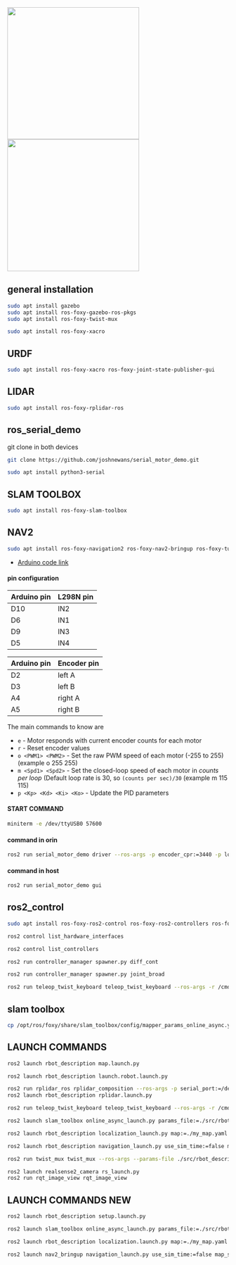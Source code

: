 <img src="https://github.com/user-attachments/assets/5a5df576-4ea9-4a3a-a857-3b1e8bf0aea4" width="300"/>
<img src="https://github.com/user-attachments/assets/1753dfdf-e155-4bd2-8798-309e448532fa" width="300"/>


## general installation 

```bash
sudo apt install gazebo
sudo apt install ros-foxy-gazebo-ros-pkgs
sudo apt install ros-foxy-twist-mux
```
```bash
sudo apt install ros-foxy-xacro
```

## URDF

```bash
sudo apt install ros-foxy-xacro ros-foxy-joint-state-publisher-gui
```
## LIDAR
```bash
sudo apt install ros-foxy-rplidar-ros
```
## ros_serial_demo
git clone in both devices
```bash
git clone https://github.com/joshnewans/serial_motor_demo.git
```
```bash
sudo apt install python3-serial
```
## SLAM TOOLBOX
```bash
sudo apt install ros-foxy-slam-toolbox
```
## NAV2
```bash
sudo apt install ros-foxy-navigation2 ros-foxy-nav2-bringup ros-foxy-turtlebot3*
```

- [Arduino code link](https://github.com/joshnewans/ros_arduino_bridge.git)


#### pin configuration


| Arduino pin | L298N pin     |
| :-------- | :------- | 
| D10 | IN2 | 
| D6   | IN1 |
| D9  | IN3 |
| D5  | IN4 |


| Arduino pin | Encoder pin    |
| :-------- | :------- | 
| D2 | left A | 
| D3   | left B |
| A4  | right A|
| A5  | right B |

The main commands to know are

- `e` - Motor responds with current encoder counts for each motor
- `r` - Reset encoder values
- `o <PWM1> <PWM2>` - Set the raw PWM speed of each motor (-255 to 255)  (example o 255 255)
- `m <Spd1> <Spd2>` - Set the closed-loop speed of each motor in *counts per loop* (Default loop rate is 30, so `(counts per sec)/30` (example m 115 115)
- `p <Kp> <Kd> <Ki> <Ko>` - Update the PID parameters

#### START COMMAND
```bash
miniterm -e /dev/ttyUSB0 57600
```

#### command in orin
```bash
ros2 run serial_motor_demo driver --ros-args -p encoder_cpr:=3440 -p loop_rate:=30 -p serial_port:=/dev/ttyUSB0 -p baud_rate:=57600
```

#### command in host
```bash
ros2 run serial_motor_demo gui
```

## ros2_control
```bash
sudo apt install ros-foxy-ros2-control ros-foxy-ros2-controllers ros-foxy-gazebo-ros2-control
```

```bash
ros2 control list_hardware_interfaces
```
```bash
ros2 control list_controllers
```
```bash
ros2 run controller_manager spawner.py diff_cont
```
```bash
ros2 run controller_manager spawner.py joint_broad
```

```bash
ros2 run teleop_twist_keyboard teleop_twist_keyboard --ros-args -r /cmd_vel:=/diff_cont/cmd_vel_unstamped
```
## slam toolbox
```bash
cp /opt/ros/foxy/share/slam_toolbox/config/mapper_params_online_async.yaml omnisim_ws/src/omniwheel_description/config
```

## LAUNCH COMMANDS

```bash
ros2 launch rbot_description map.launch.py
```
```bash
ros2 launch rbot_description launch.robot.launch.py
```
```bash
ros2 run rplidar_ros rplidar_composition --ros-args -p serial_port:=/dev/ttyUSB1 -p frame_id:=rp_lidar_1 -p angle_compensate:=true -p scan_mode:=Standard
ros2 launch rbot_description rplidar.launch.py
```
```bash
ros2 run teleop_twist_keyboard teleop_twist_keyboard --ros-args -r /cmd_vel:=/diff_cont/cmd_vel_unstamped
```
```bash
ros2 launch slam_toolbox online_async_launch.py params_file:=./src/rbot_description/config/mapper_params_online_async.yaml use_time_time:=false
```
```bash
ros2 launch rbot_description localization_launch.py map:=./my_map.yaml use_sim_time:=false
```
```bash
ros2 launch rbot_description navigation_launch.py use_sim_time:=false map_subscribe_transient_local:=true
```
```bash
ros2 run twist_mux twist_mux --ros-args --params-file ./src/rbot_description/config/twist_mux.yaml -r cmd_vel_out:=diff_cont/cmd_vel_unstamped
```
```bash
ros2 launch realsense2_camera rs_launch.py
ros2 run rqt_image_view rqt_image_view
```

## LAUNCH COMMANDS NEW

```bash
ros2 launch rbot_description setup.launch.py
```
```bash
ros2 launch slam_toolbox online_async_launch.py params_file:=./src/rbot_description/config/mapper_params_online_async.yaml use_time_time:=false
```
```bash
ros2 launch rbot_description localization.launch.py map:=./my_map.yaml use_sim_time:=false
```
```bash
ros2 launch nav2_bringup navigation_launch.py use_sim_time:=false map_subscribe_transient_local:=true
```
